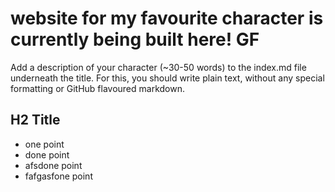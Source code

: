 # website for my favourite character is currently being built here! GF
Add a description of your character (~30-50 words) to the index.md file underneath the title. For this, you should write plain text, without any special formatting or GitHub flavoured markdown.

## H2 Title ##
- one point 
- done point 
- afsdone point 
- fafgasfone point 

